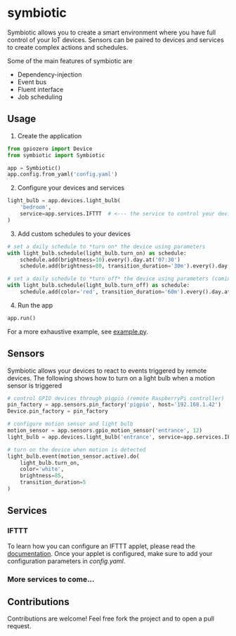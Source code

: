 # symbiotic

Symbiotic allows you to create a smart environment where 
you have full control of your IoT devices. Sensors can be 
paired to devices and services to create complex actions and schedules.

Some of the main features of symbiotic are

- Dependency-injection
- Event bus
- Fluent interface
- Job scheduling

## Usage

1. Create the application
```python
from gpiozero import Device
from symbiotic import Symbiotic

app = Symbiotic()
app.config.from_yaml('config.yaml')
```

2. Configure your devices and services
```python
light_bulb = app.devices.light_bulb(
    'bedroom', 
    service=app.services.IFTTT  # <--- the service to control your device
)
```

3. Add custom schedules to your devices
```python
# set a daily schedule to *turn on* the device using parameters
with light_bulb.schedule(light_bulb.turn_on) as schedule:
    schedule.add(brightness=10).every().day.at('07:30')
    schedule.add(brightness=80, transition_duration='30m').every().day.at('18:00')

# set a daily schedule to *turn off* the device using parameters (coming soon)
with light_bulb.schedule(light_bulb.turn_off) as schedule:
    schedule.add(color='red', transition_duration='60m').every().day.at('22:30')
```

4. Run the app
```python
app.run()
```

For a more exhaustive example, see [example.py](example.py).

## Sensors

Symbiotic allows your devices to react to events triggered by remote devices. The following shows how to turn on a light bulb when a motion sensor is triggered
```python
# control GPIO devices through pigpio (remote RaspberryPi controller)
pin_factory = app.sensors.pin_factory('pigpio', host='192.168.1.42')
Device.pin_factory = pin_factory

# configure motion sensor and light bulb
motion_sensor = app.sensors.gpio_motion_sensor('entrance', 12)
light_bulb = app.devices.light_bulb('entrance', service=app.services.IFTTT)

# turn on the device when motion is detected
light_bulb.event(motion_sensor.active).do(
    light_bulb.turn_on,
    color='white',
    brightness=85,
    transition_duration=5
)
```

## Services

### IFTTT

To learn how you can configure an IFTTT applet, please read the 
[documentation](./docs/IFTTT.md).
Once your applet is configured, make sure to add your configuration 
parameters in _config.yaml_.

### More services to come...

## Contributions

Contributions are welcome! Feel free fork the project and to open a pull request.
